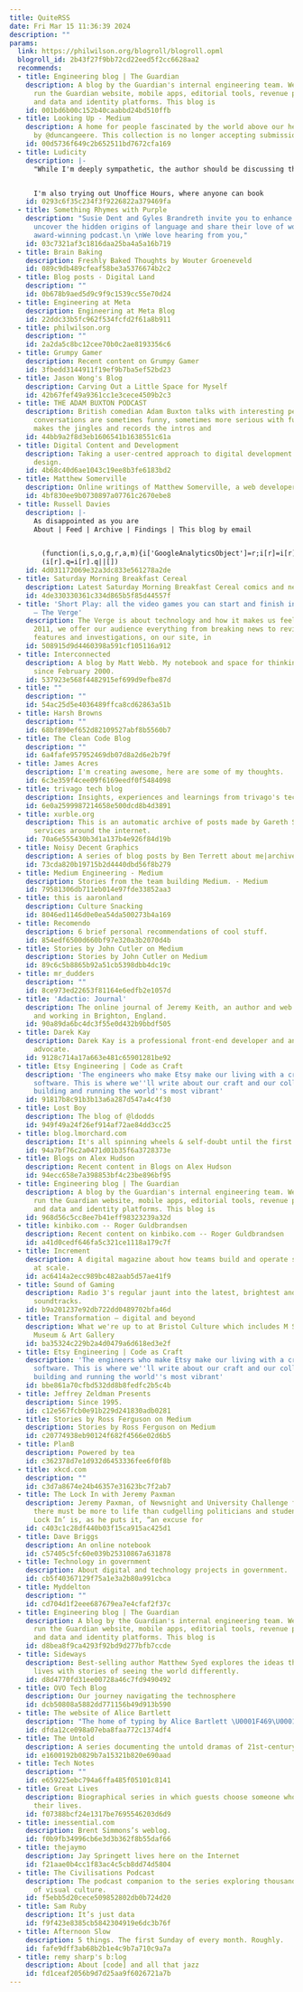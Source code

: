 ```yaml
---
title: QuiteRSS
date: Fri Mar 15 11:36:39 2024
description: ""
params:
  link: https://philwilson.org/blogroll/blogroll.opml
  blogroll_id: 2b43f27f9bb72cd22eed5f2cc6628aa2
  recommends:
  - title: Engineering blog | The Guardian
    description: A blog by the Guardian's internal engineering team. We build and
      run the Guardian website, mobile apps, editorial tools, revenue products, advertising,
      and data and identity platforms. This blog is
    id: 001bd6b00c152b40caabbd24bd510ffb
  - title: Looking Up - Medium
    description: A home for people fascinated by the world above our heads. Curated
      by @duncangeere. This collection is no longer accepting submissions. - Medium
    id: 00d5736f649c2b652511bd7672cfa169
  - title: Ludicity
    description: |-
      "While I'm deeply sympathetic, the author should be discussing their issues with a therapist rather than spreading this on the internet."


      I'm also trying out Unoffice Hours, where anyone can book
    id: 0293c6f35c234f3f9226822a379469fa
  - title: Something Rhymes with Purple
    description: "Susie Dent and Gyles Brandreth invite you to enhance your vocabulary,
      uncover the hidden origins of language and share their love of words in this
      award-winning podcast.\n \nWe love hearing from you,"
    id: 03c7321af3c1816daa25ba4a5a16b719
  - title: Brain Baking
    description: Freshly Baked Thoughts by Wouter Groeneveld
    id: 089c9db489cfeaf58be3a5376674b2c2
  - title: Blog posts - Digital Land
    description: ""
    id: 0b678b9aed5d9c9f9c1539cc55e70d24
  - title: Engineering at Meta
    description: Engineering at Meta Blog
    id: 22ddc33b5fc962f534fcfd2f61a8b911
  - title: philwilson.org
    description: ""
    id: 2a2da5c8bc12cee70b0c2ae8193356c6
  - title: Grumpy Gamer
    description: Recent content on Grumpy Gamer
    id: 3fbedd3144911f19ef9b7ba5ef52bd23
  - title: Jason Wong's Blog
    description: Carving Out a Little Space for Myself
    id: 42b67fef49a9361cc1e3cece4509b2c3
  - title: THE ADAM BUXTON PODCAST
    description: British comedian Adam Buxton talks with interesting people. The rambly
      conversations are sometimes funny, sometimes more serious with funny bits. Adam
      makes the jingles and records the intros and
    id: 44bb9a2f8d3eb1606541b1638551c61a
  - title: Digital Content and Development
    description: Taking a user-centred approach to digital development and content
      design.
    id: 4b68c40d6ae1043c19ee8b3fe6183bd2
  - title: Matthew Somerville
    description: Online writings of Matthew Somerville, a web developer in Birmingham.
    id: 4bf830ee9b0730897a07761c2670ebe8
  - title: Russell Davies
    description: |-
      As disappointed as you are
      About | Feed | Archive | Findings | This blog by email


        (function(i,s,o,g,r,a,m){i['GoogleAnalyticsObject']=r;i[r]=i[r]||function(){
        (i[r].q=i[r].q||[])
    id: 4d031172069e32a3dc833e561278a2de
  - title: Saturday Morning Breakfast Cereal
    description: Latest Saturday Morning Breakfast Cereal comics and news
    id: 4de330330361c334d865b5f85d44557f
  - title: 'Short Play: all the video games you can start and finish in a weekend
      – The Verge'
    description: The Verge is about technology and how it makes us feel. Founded in
      2011, we offer our audience everything from breaking news to reviews to award-winning
      features and investigations, on our site, in
    id: 508915d9d4460398a591cf105116a912
  - title: Interconnected
    description: A blog by Matt Webb. My notebook and space for thinking out loud
      since February 2000.
    id: 537923e568f4482915ef699d9efbe87d
  - title: ""
    description: ""
    id: 54ac25d5e4036489ffca8cd62863a51b
  - title: Harsh Browns
    description: ""
    id: 68bf890ef652d82109527abf8b5560b7
  - title: The Clean Code Blog
    description: ""
    id: 6a4fafe957952469db07d8a2d6e2b79f
  - title: James Acres
    description: I'm creating awesome, here are some of my thoughts.
    id: 6c3e359f4cee09f6169eedf0f5484098
  - title: trivago tech blog
    description: Insights, experiences and learnings from trivago's tech teams.
    id: 6e0a2599987214658e500dcd8b4d3891
  - title: xurble.org
    description: This is an automatic archive of posts made by Gareth Simpson on various
      services around the internet.
    id: 70a6e555430b3d1a137b4e926f84d19b
  - title: Noisy Decent Graphics
    description: A series of blog posts by Ben Terrett about me|archives|atom feed
    id: 73cda820b19715b2d4440dbd56f8b279
  - title: Medium Engineering - Medium
    description: Stories from the team building Medium. - Medium
    id: 79581306db711eb014e97fde33852aa3
  - title: this is aaronland
    description: Culture Snacking
    id: 8046ed1146d0e0ea54da500273b4a169
  - title: Recomendo
    description: 6 brief personal recommendations of cool stuff.
    id: 854edf6500d660bf97e320a3b2070d4b
  - title: Stories by John Cutler on Medium
    description: Stories by John Cutler on Medium
    id: 89c6c5b8865b92a51cb5398dbb4dc19c
  - title: mr_dudders
    description: ""
    id: 8ce973ed22653f81164e6edfb2e1057d
  - title: 'Adactio: Journal'
    description: The online journal of Jeremy Keith, an author and web developer living
      and working in Brighton, England.
    id: 90a89da6bc4dc3f55e0d432b9bbdf505
  - title: Darek Kay
    description: Darek Kay is a professional front-end developer and an accessibility
      advocate.
    id: 9128c714a17a663e481c65901281be92
  - title: Etsy Engineering | Code as Craft
    description: 'The engineers who make Etsy make our living with a craft we love:
      software. This is where we''ll write about our craft and our collective experience
      building and running the world''s most vibrant'
    id: 91817b8c91b3b13a6a287d547a4c4f30
  - title: Lost Boy
    description: The blog of @ldodds
    id: 949f49a24f26ef914af72ae84dd3cc25
  - title: blog.lmorchard.com
    description: It's all spinning wheels & self-doubt until the first pot of coffee.
    id: 94a7bf76c2a0471d01b35f6a3728373e
  - title: Blogs on Alex Hudson
    description: Recent content in Blogs on Alex Hudson
    id: 94ecc658e7a398853bf4c23be896bf95
  - title: Engineering blog | The Guardian
    description: A blog by the Guardian's internal engineering team. We build and
      run the Guardian website, mobile apps, editorial tools, revenue products, advertising,
      and data and identity platforms. This blog is
    id: 968d56c5cc8ee7b41eff98323239a32d
  - title: kinbiko.com -- Roger Guldbrandsen
    description: Recent content on kinbiko.com -- Roger Guldbrandsen
    id: a41d0cedf646fa5c321ce1118a179c7f
  - title: Increment
    description: A digital magazine about how teams build and operate software systems
      at scale.
    id: ac6414a2ecc989bc482aab5d57ae41f9
  - title: Sound of Gaming
    description: Radio 3's regular jaunt into the latest, brightest and best gaming
      soundtracks.
    id: b9a201237e92db722dd0489702bfa46d
  - title: Transformation – digital and beyond
    description: What we're up to at Bristol Culture which includes M Shed and Bristol
      Museum & Art Gallery
    id: ba35324c229b2a4d0479a6d618ed3e2f
  - title: Etsy Engineering | Code as Craft
    description: 'The engineers who make Etsy make our living with a craft we love:
      software. This is where we''ll write about our craft and our collective experience
      building and running the world''s most vibrant'
    id: bbe861a70cfbd532dd8b8fedfc2b5c4b
  - title: Jeffrey Zeldman Presents
    description: Since 1995.
    id: c12e567fcb0e91b229d241830adb0281
  - title: Stories by Ross Ferguson on Medium
    description: Stories by Ross Ferguson on Medium
    id: c20774938eb90124f682f4566e02d6b5
  - title: PlanB
    description: Powered by tea
    id: c362378d7e1d932d6453336fee6f0f8b
  - title: xkcd.com
    description: ""
    id: c3d7a8674e24b46357e31623bc7f2ab7
  - title: The Lock In with Jeremy Paxman
    description: Jeremy Paxman, of Newsnight and University Challenge fame, has decided
      there must be more to life than cudgelling politicians and students on TV. ‘The
      Lock In’ is, as he puts it, “an excuse for
    id: c403c1c28df440b03f15ca915ac425d1
  - title: Dave Briggs
    description: An online notebook
    id: c57405c5fc60e039b25310867a631878
  - title: Technology in government
    description: About digital and technology projects in government.
    id: cb5f40367129f75a1e3a2b80a991cbca
  - title: Myddelton
    description: ""
    id: cd704d1f2eee687679ea7e4cfaf2f37c
  - title: Engineering blog | The Guardian
    description: A blog by the Guardian's internal engineering team. We build and
      run the Guardian website, mobile apps, editorial tools, revenue products, advertising,
      and data and identity platforms. This blog is
    id: d8bea8f9ca4293f92bd9d277bfb7ccde
  - title: Sideways
    description: Best-selling author Matthew Syed explores the ideas that shape our
      lives with stories of seeing the world differently.
    id: d8d4770fd31ee00728a46c7fd9490492
  - title: OVO Tech Blog
    description: Our journey navigating the technosphere
    id: dcb50808a5882dd771156b49d913b590
  - title: The website of Alice Bartlett
    description: "The home of typing by Alice Bartlett \U0001F469\U0001F3FB‍\U0001F4BB"
    id: dfda12ce098a07eba8faa772c1374df4
  - title: The Untold
    description: A series documenting the untold dramas of 21st-century Britain.
    id: e1600192b0829b7a15321b820e690aad
  - title: Tech Notes
    description: ""
    id: e659225ebc794a6ffa485f05101c8141
  - title: Great Lives
    description: Biographical series in which guests choose someone who has inspired
      their lives.
    id: f07388bcf24e1317be7695546203d6d9
  - title: inessential.com
    description: Brent Simmons’s weblog.
    id: f0b9fb34996cb6e3d3b362f8b55daf66
  - title: thejaymo
    description: Jay Springett lives here on the Internet
    id: f21aae0b4cc1f83ac4c5cb8dd74d5804
  - title: The Civilisations Podcast
    description: The podcast companion to the series exploring thousands of years
      of visual culture.
    id: f5ebb5d20cece509852802db0b724d20
  - title: Sam Ruby
    description: It’s just data
    id: f9f423e8385cb5842304919e6dc3b76f
  - title: Afternoon Slow
    description: 5 things. The first Sunday of every month. Roughly.
    id: fafe9dff3ab68b2b1e4c9b7a710c9a7a
  - title: remy sharp's b:log
    description: About [code] and all that jazz
    id: fd1ceaf2056b9d7d25aa9f6026721a7b
---
```

